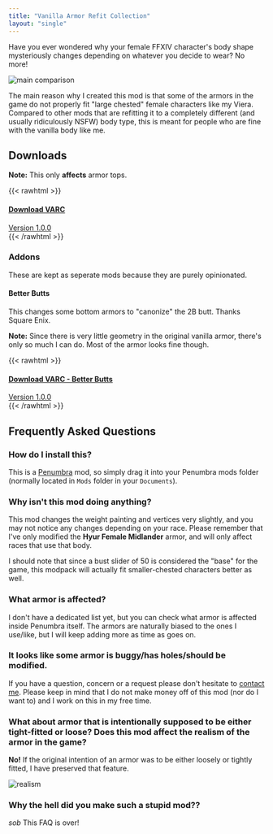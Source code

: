 ```yaml
---
title: "Vanilla Armor Refit Collection"
layout: "single"
---
```


Have you ever wondered why your female FFXIV character's body shape mysteriously
changes depending on whatever you decide to wear? No more!

![main comparison](varc/main-comparison.png)

The main reason why I created this mod is that some of the armors in the game do
not properly fit "large chested" female characters like my Viera. Compared to other mods that are refitting it to a completely different (and usually ridiculously NSFW) body type, this is meant for people who are fine with the vanilla body like me. 

## Downloads

**Note:** This only **affects** armor tops.

{{< rawhtml >}}
<div class="buttons">
<a class="blurb-button" href="https://xiv.zone/distrib/varc/varc-1.0.0.zip" download>
<h4>Download VARC</h4>
Version 1.0.0
</a>
</div>
{{< /rawhtml >}}

### Addons

These are kept as seperate mods because they are purely opinionated.

#### Better Butts

This changes some bottom armors to "canonize" the 2B butt. Thanks Square Enix.

**Note:** Since there is very little geometry in the original vanilla armor, there's only
so much I can do. Most of the armor looks fine though.

{{< rawhtml >}}
<div class="buttons">
<a class="blurb-button" href="https://xiv.zone/distrib/varc/varc-better-butts-1.0.0.zip" download>
<h4>Download VARC - Better Butts</h4>
Version 1.0.0
</a>
</div>
{{< /rawhtml >}}

## Frequently Asked Questions

### How do I install this?

This is a [Penumbra](https://github.com/xivdev/Penumbra) mod, so simply drag it into your Penumbra mods folder (normally located in `Mods` folder in your `Documents`).

### Why isn't this mod doing anything?

This mod changes the weight painting and vertices very slightly, and you may not notice any changes depending on your race. Please remember that I've only modified the **Hyur Female Midlander** armor, and will only affect races that use that body.

I should note that since a bust slider of 50 is considered the "base" for the game, this
modpack will actually fit smaller-chested characters better as well.

### What armor is affected?

I don't have a dedicated list yet, but you can check what armor is affected inside Penumbra itself. The armors are naturally biased to the ones
I use/like, but I will keep adding more as time as goes on.

### It looks like some armor is buggy/has holes/should be modified.

If you have a question, concern or a request please don't hesitate to [contact me](https://redstrate.com/about). Please keep in mind that I do not make money off of this mod (nor do I want to) and I work on this in my free time.

### What about armor that is intentionally supposed to be either tight-fitted or loose? Does this mod affect the realism of the armor in the game?

**No!** If the original intention of an armor was to be either loosely or tightly fitted, I have preserved that feature.

![realism](varc/realism-comparison.png)

### Why the hell did you make such a stupid mod??

*sob* This FAQ is over!
